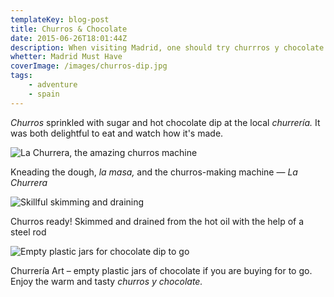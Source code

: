 ```yaml
---
templateKey: blog-post
title: Churros & Chocolate
date: 2015-06-26T18:01:44Z
description: When visiting Madrid, one should try churrros y chocolate
whetter: Madrid Must Have
coverImage: /images/churros-dip.jpg
tags:
    - adventure
    - spain
---
```


_Churros_ sprinkled with sugar and hot chocolate dip at the local _churrería._ It was both delightful to eat and watch how it's made.

![](/images/churros-cooking-03.jpg "La Churrera, the amazing churros machine")

Kneading the dough, *la masa,* and the churros-making machine &mdash; *La Churrera*

![](/images/churros-cooking-01.jpg "Skillful skimming and draining")

Churros ready! Skimmed and drained from the hot oil with the help of a steel rod

![](/images/churros-chocolate-jars.jpg "Empty plastic jars for chocolate dip to go")

Churrería Art – empty plastic jars of chocolate if you are buying for to go.
Enjoy the warm and tasty *churros y chocolate.*
